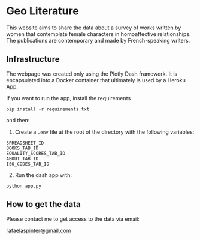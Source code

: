 # Geo Literature

This website aims to share the data about a survey of works written by women that contemplate female characters in homoaffective relationships. The publications are contemporary and made by French-speaking writers.


## Infrastructure

The webpage was created only using the Plotly Dash framework. It is encapsulated into a Docker container that ultimately is used by a Heroku App.

If you want to run the app, install the requirements

```
pip install -r requirements.txt
```

and then:

1. Create a `.env` file at the root of the directory with the following variables:

```
SPREADSHEET_ID
BOOKS_TAB_ID
EQUALITY_SCORES_TAB_ID
ABOUT_TAB_ID
ISO_CODES_TAB_ID 
```

2. Run the dash app with:

```
python app.py
```

## How to get the data

Please contact me to get access to the data via email:

rafaelaspinter@gmail.com
